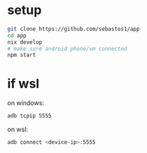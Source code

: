 # setup

```bash
git clone https://github.com/sebastos1/app
cd app
nix develop
# make sure android phone/vm connected
npm start
```

# if wsl
on windows:
```bash
adb tcpip 5555
```
on wsl:
```bash
adb connect <device-ip>:5555
```